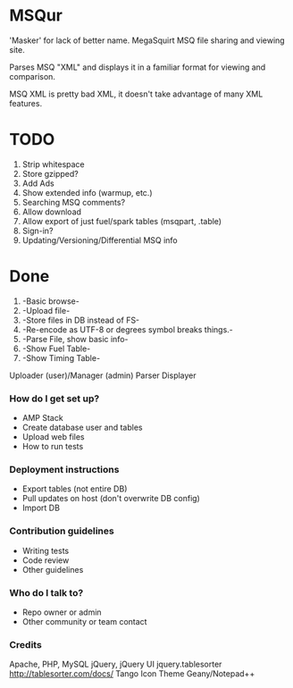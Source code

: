 # MSQur #

'Masker' for lack of better name.
MegaSquirt MSQ file sharing and viewing site.

Parses MSQ "XML" and displays it in a familiar format for viewing and comparison.

MSQ XML is pretty bad XML, it doesn't take advantage of many XML features.

# TODO #
1. Strip whitespace
1. Store gzipped?
1. Add Ads
1. Show extended info (warmup, etc.)
1. Searching MSQ comments?
1. Allow download
1. Allow export of just fuel/spark tables (msqpart, .table)
1. Sign-in?
1. Updating/Versioning/Differential MSQ info

# Done #
1. -Basic browse-
1. -Upload file-
1. -Store files in DB instead of FS-
1. -Re-encode as UTF-8 or degrees symbol breaks things.-
1. -Parse File, show basic info-
1. -Show Fuel Table-
1. -Show Timing Table-

Uploader (user)/Manager (admin)
Parser
Displayer

### How do I get set up? ###

* AMP Stack
* Create database user and tables
* Upload web files
* How to run tests

### Deployment instructions ###
* Export tables (not entire DB)
* Pull updates on host (don't overwrite DB config)
* Import DB

### Contribution guidelines ###

* Writing tests
* Code review
* Other guidelines

### Who do I talk to? ###

* Repo owner or admin
* Other community or team contact

### Credits ###
Apache, PHP, MySQL
jQuery, jQuery UI
jquery.tablesorter http://tablesorter.com/docs/
Tango Icon Theme
Geany/Notepad++
